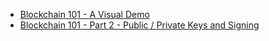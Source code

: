 - [Blockchain 101 - A Visual Demo](https://www.youtube.com/watch?v=_160oMzblY8&t=2s)
- [Blockchain 101 - Part 2 - Public / Private Keys and Signing](https://www.youtube.com/watch?v=xIDL_akeras)